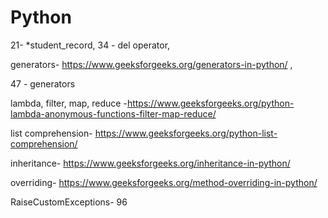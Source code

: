# Python
21- *student_record, 34 - del operator, 

generators- https://www.geeksforgeeks.org/generators-in-python/ , 

47 - generators

lambda, filter, map, reduce -https://www.geeksforgeeks.org/python-lambda-anonymous-functions-filter-map-reduce/


list comprehension- https://www.geeksforgeeks.org/python-list-comprehension/

inheritance- https://www.geeksforgeeks.org/inheritance-in-python/

overriding- https://www.geeksforgeeks.org/method-overriding-in-python/

RaiseCustomExceptions- 96